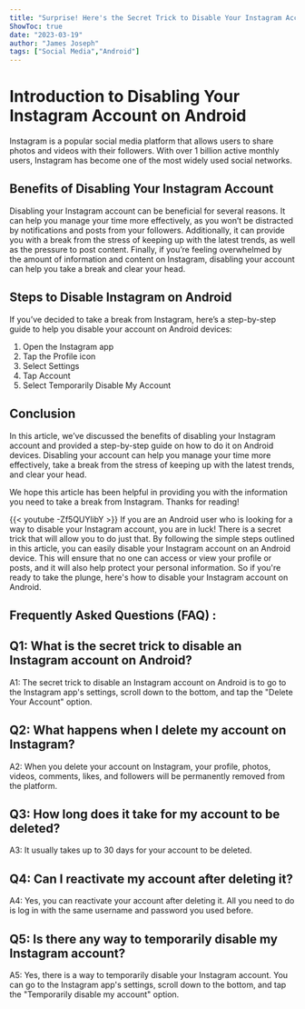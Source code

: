 ```yaml
---
title: "Surprise! Here's the Secret Trick to Disable Your Instagram Account on Android!"
ShowToc: true 
date: "2023-03-19"
author: "James Joseph" 
tags: ["Social Media","Android"]
---
```

# Introduction to Disabling Your Instagram Account on Android

Instagram is a popular social media platform that allows users to share photos and videos with their followers. With over 1 billion active monthly users, Instagram has become one of the most widely used social networks. 

## Benefits of Disabling Your Instagram Account

Disabling your Instagram account can be beneficial for several reasons. It can help you manage your time more effectively, as you won’t be distracted by notifications and posts from your followers. Additionally, it can provide you with a break from the stress of keeping up with the latest trends, as well as the pressure to post content. Finally, if you’re feeling overwhelmed by the amount of information and content on Instagram, disabling your account can help you take a break and clear your head. 

## Steps to Disable Instagram on Android

If you’ve decided to take a break from Instagram, here’s a step-by-step guide to help you disable your account on Android devices: 

1. Open the Instagram app 
2. Tap the Profile icon 
3. Select Settings 
4. Tap Account 
5. Select Temporarily Disable My Account 

## Conclusion 

In this article, we’ve discussed the benefits of disabling your Instagram account and provided a step-by-step guide on how to do it on Android devices. Disabling your account can help you manage your time more effectively, take a break from the stress of keeping up with the latest trends, and clear your head. 

We hope this article has been helpful in providing you with the information you need to take a break from Instagram. Thanks for reading!

{{< youtube -Zf5QUYlibY >}} 
If you are an Android user who is looking for a way to disable your Instagram account, you are in luck! There is a secret trick that will allow you to do just that. By following the simple steps outlined in this article, you can easily disable your Instagram account on an Android device. This will ensure that no one can access or view your profile or posts, and it will also help protect your personal information. So if you're ready to take the plunge, here's how to disable your Instagram account on Android.

## Frequently Asked Questions (FAQ) :
## Q1: What is the secret trick to disable an Instagram account on Android?
A1: The secret trick to disable an Instagram account on Android is to go to the Instagram app's settings, scroll down to the bottom, and tap the "Delete Your Account" option.

## Q2: What happens when I delete my account on Instagram?
A2: When you delete your account on Instagram, your profile, photos, videos, comments, likes, and followers will be permanently removed from the platform.

## Q3: How long does it take for my account to be deleted?
A3: It usually takes up to 30 days for your account to be deleted.

## Q4: Can I reactivate my account after deleting it?
A4: Yes, you can reactivate your account after deleting it. All you need to do is log in with the same username and password you used before.

## Q5: Is there any way to temporarily disable my Instagram account?
A5: Yes, there is a way to temporarily disable your Instagram account. You can go to the Instagram app's settings, scroll down to the bottom, and tap the "Temporarily disable my account" option.


